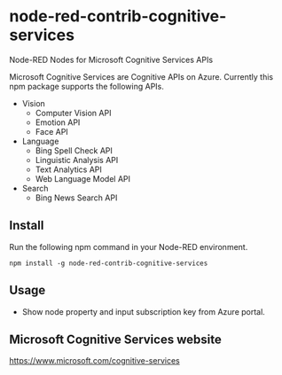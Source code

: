 node-red-contrib-cognitive-services
===================================

Node-RED Nodes for Microsoft Cognitive Services APIs

Microsoft Cognitive Services are Cognitive APIs on Azure.
Currently this npm package supports the following APIs.
- Vision
    - Computer Vision API
    - Emotion API
    - Face API
- Language
    - Bing Spell Check API
    - Linguistic Analysis API
    - Text Analytics API
    - Web Language Model API
- Search
    - Bing News Search API

## Install
Run the following npm command in your Node-RED environment.
```
npm install -g node-red-contrib-cognitive-services
```

## Usage
- Show node property and input subscription key from Azure portal.

## Microsoft Cognitive Services website
https://www.microsoft.com/cognitive-services
